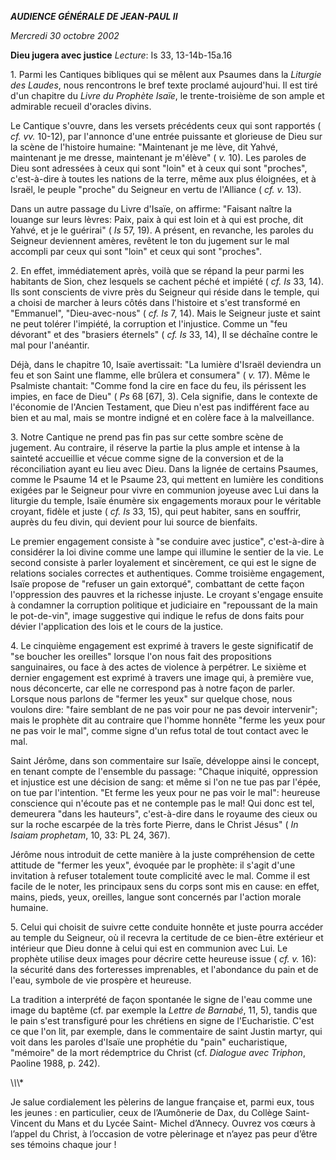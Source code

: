 ***AUDIENCE GÉNÉRALE DE JEAN-PAUL II***

*Mercredi 30 octobre 2002*

**Dieu jugera avec justice** *Lecture*: Is 33, 13-14b-15a.16

1\. Parmi les Cantiques bibliques qui se mêlent aux Psaumes dans la *Liturgie des Laudes*, nous rencontrons le bref texte proclamé aujourd'hui. Il est tiré d'un chapitre du *Livre du Prophète Isaïe*, le trente-troisième de son ample et admirable recueil d'oracles divins.

Le Cantique s'ouvre, dans les versets précédents ceux qui sont rapportés ( *cf. vv.* 10-12), par l'annonce d'une entrée puissante et glorieuse de Dieu sur la scène de l'histoire humaine: "Maintenant je me lève, dit Yahvé, maintenant je me dresse, maintenant je m'élève" ( *v.* 10). Les paroles de Dieu sont adressées à ceux qui sont "loin" et à ceux qui sont "proches", c'est-à-dire à toutes les nations de la terre, même aux plus éloignées, et à Israël, le peuple "proche" du Seigneur en vertu de l'Alliance ( *cf. v.* 13).

Dans un autre passage du Livre d'Isaïe, on affirme: "Faisant naître la louange sur leurs lèvres: Paix, paix à qui est loin et à qui est proche, dit Yahvé, et je le guérirai" ( *Is* 57, 19). A présent, en revanche, les paroles du Seigneur deviennent amères, revêtent le ton du jugement sur le mal accompli par ceux qui sont "loin" et ceux qui sont "proches".

2\. En effet, immédiatement après, voilà que se répand la peur parmi les habitants de Sion, chez lesquels se cachent péché et impiété ( *cf. Is* 33, 14). Ils sont conscients de vivre près du Seigneur qui réside dans le temple, qui a choisi de marcher à leurs côtés dans l'histoire et s'est transformé en "Emmanuel", "Dieu-avec-nous" ( *cf. Is* 7, 14). Mais le Seigneur juste et saint ne peut tolérer l'impiété, la corruption et l'injustice. Comme un "feu dévorant" et des "brasiers éternels" ( *cf. Is* 33, 14), Il se déchaîne contre le mal pour l'anéantir.

Déjà, dans le chapitre 10, Isaïe avertissait: "La lumière d'Israël deviendra un feu et son Saint une flamme, elle brûlera et consumera" ( *v.* 17). Même le Psalmiste chantait: "Comme fond la cire en face du feu, ils périssent les impies, en face de Dieu" ( *Ps* 68 \[67\], 3). Cela signifie, dans le contexte de l'économie de l'Ancien Testament, que Dieu n'est pas indifférent face au bien et au mal, mais se montre indigné et en colère face à la malveillance.

3\. Notre Cantique ne prend pas fin pas sur cette sombre scène de jugement. Au contraire, il réserve la partie la plus ample et intense à la sainteté accueillie et vécue comme signe de la conversion et de la réconciliation ayant eu lieu avec Dieu. Dans la lignée de certains Psaumes, comme le Psaume 14 et le Psaume 23, qui mettent en lumière les conditions exigées par le Seigneur pour vivre en communion joyeuse avec Lui dans la liturgie du temple, Isaïe énumère six engagements moraux pour le véritable croyant, fidèle et juste ( *cf. Is* 33, 15), qui peut habiter, sans en souffrir, auprès du feu divin, qui devient pour lui source de bienfaits.

Le premier engagement consiste à "se conduire avec justice", c'est-à-dire à considérer la loi divine comme une lampe qui illumine le sentier de la vie. Le second consiste à parler loyalement et sincèrement, ce qui est le signe de relations sociales correctes et authentiques. Comme troisième engagement, Isaïe propose de "refuser un gain extorqué", combattant de cette façon l'oppression des pauvres et la richesse injuste. Le croyant s'engage ensuite à condamner la corruption politique et judiciaire en "repoussant de la main le pot-de-vin", image suggestive qui indique le refus de dons faits pour dévier l'application des lois et le cours de la justice.

4\. Le cinquième engagement est exprimé à travers le geste significatif de "se boucher les oreilles" lorsque l'on nous fait des propositions sanguinaires, ou face à des actes de violence à perpétrer. Le sixième et dernier engagement est exprimé à travers une image qui, à première vue, nous déconcerte, car elle ne correspond pas à notre façon de parler. Lorsque nous parlons de "fermer les yeux" sur quelque chose, nous voulons dire: "faire semblant de ne pas voir pour ne pas devoir intervenir"; mais le prophète dit au contraire que l'homme honnête "ferme les yeux pour ne pas voir le mal", comme signe d'un refus total de tout contact avec le mal.

Saint Jérôme, dans son commentaire sur Isaïe, développe ainsi le concept, en tenant compte de l'ensemble du passage: "Chaque iniquité, oppression et injustice est une décision de sang: et même si l'on ne tue pas par l'épée, on tue par l'intention. "Et ferme les yeux pour ne pas voir le mal": heureuse conscience qui n'écoute pas et ne contemple pas le mal! Qui donc est tel, demeurera "dans les hauteurs", c'est-à-dire dans le royaume des cieux ou sur la roche escarpée de la très forte Pierre, dans le Christ Jésus" ( *In Isaiam prophetam*, 10, 33: PL 24, 367).

Jérôme nous introduit de cette manière à la juste compréhension de cette attitude de "fermer les yeux", évoquée par le prophète: il s'agit d'une invitation à refuser totalement toute complicité avec le mal. Comme il est facile de le noter, les principaux sens du corps sont mis en cause: en effet, mains, pieds, yeux, oreilles, langue sont concernés par l'action morale humaine.

5\. Celui qui choisit de suivre cette conduite honnête et juste pourra accéder au temple du Seigneur, où il recevra la certitude de ce bien-être extérieur et intérieur que Dieu donne à celui qui est en communion avec Lui. Le prophète utilise deux images pour décrire cette heureuse issue ( *cf. v.* 16): la sécurité dans des forteresses imprenables, et l'abondance du pain et de l'eau, symbole de vie prospère et heureuse.

La tradition a interprété de façon spontanée le signe de l'eau comme une image du baptême (cf. par exemple la *Lettre de Barnabé*, 11, 5), tandis que le pain s'est transfiguré pour les chrétiens en signe de l'Eucharistie. C'est ce que l'on lit, par exemple, dans le commentaire de saint Justin martyr, qui voit dans les paroles d'Isaïe une prophétie du "pain" eucharistique, "mémoire" de la mort rédemptrice du Christ (cf. *Dialogue avec Triphon*, Paoline 1988, p. 242).

\\*\\*\\*

Je salue cordialement les pèlerins de langue française et, parmi eux, tous les jeunes : en particulier, ceux de l’Aumônerie de Dax, du Collège Saint-Vincent du Mans et du Lycée Saint- Michel d’Annecy. Ouvrez vos cœurs à l’appel du Christ, à l’occasion de votre pèlerinage et n’ayez pas peur d’être ses témoins chaque jour !